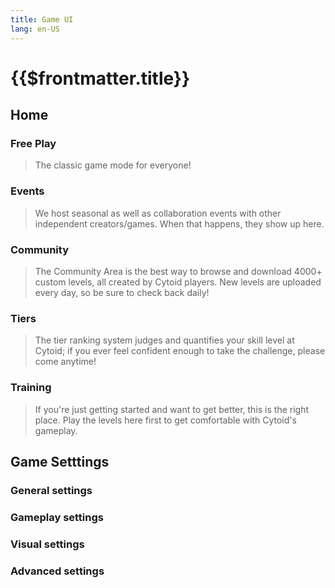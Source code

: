 ```yaml
---
title: Game UI
lang: en-US
---
```

# {{$frontmatter.title}}

## Home

### Free Play

> The classic game mode for everyone!

### Events

> We host seasonal as well as collaboration events with other independent creators/games. When that happens, they show up here.

### Community

> The Community Area is the best way to browse and download 4000+ custom levels, all created by Cytoid players. New levels are uploaded every day, so be sure to check back daily!

### Tiers

> The tier ranking system judges and quantifies your skill level at Cytoid; if you ever feel confident enough to take the challenge, please come anytime!

### Training

> If you're just getting started and want to get better, this is the right place. Play the levels here first to get comfortable with Cytoid's gameplay.

## Game Setttings

### General settings

### Gameplay settings

### Visual settings

### Advanced settings
